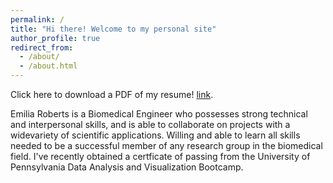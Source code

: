 ```yaml
---
permalink: /
title: "Hi there! Welcome to my personal site"
author_profile: true
redirect_from: 
  - /about/
  - /about.html
---
```

Click here to download a PDF of my resume! [link](https://eroberts91.github.io/personal-site/files/ERoberts_Resume__July_2024_.pdf "Resume PDF").

Emilia Roberts is a Biomedical Engineer who possesses strong technical and interpersonal skills, and is able to collaborate on projects with a widevariety of scientific applications. Willing and able to learn all skills needed to be a successful member of any research group in the biomedical field. I've recently obtained a certficate of passing from the University of Pennsylvania Data Analysis and Visualization Bootcamp. 